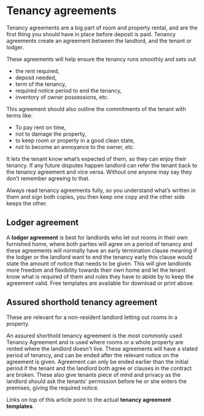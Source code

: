 Tenancy agreements
==================
Tenancy agreements are a big part of room and property rental, and are the first
thing you should have in place before deposit is paid. Tenancy agreements create
an agreement between the landlord, and the tenant or lodger.

These agreements will help ensure the tenancy runs smoothly and sets out

* the rent required,
* deposit needed,
* term of the tenancy,
* required notice period to end the tenancy,
* inventory of owner possessions, etc.

This agreement should also outline the commitments of the tenant with terms
like:

* To pay rent on time,
* not to damage the property,
* to keep room or property in a good clean state,
* not to become an annoyance to the owner, etc.

It lets the tenant know what’s expected of them, so they can enjoy their tenancy.
If any future disputes happen landlord can refer the tenant back to the tenancy
agreement and vice versa. Without one anyone may say they don’t remember
agreeing to that.

Always read tenancy agreements fully, so you understand what’s written in them
and sign both copies, you then keep one copy and the other side keeps the other.

Lodger agreement
----------------

A **lodger agreement** is best for landlords who let out rooms in their own
furnished home, where both parties will agree on a period of tenancy and these
agreements will normally have an early termination clause meaning if the lodger
or the landlord want to end the tenancy early this clause would state the amount
of notice that needs to be given. This will give landlords more freedom and
flexibility towards their own home and let the tenant know what is required of
them and rules they have to abide by to keep the agreement valid. Free templates
are available for download or print above.

Assured shorthold tenancy agreement
-----------------------------------
These are relevant for a non-resident landlord letting out rooms in a property.

An assured shorthold tenancy agreement is the most commonly used Tenancy
Agreement and is used where rooms or a whole property are rented where the
landlord doesn't live. These agreements will have a stated period of tenancy,
and can be ended after the relevant notice on the agreement is given. Agreement
can only be ended earlier than the initial period if the tenant and the landlord
both agree or clauses in the contract are broken. These also give tenants piece
of mind and privacy as the landlord should ask the tenants' permission before he
or she enters the premises, giving the required notice.

Links on top of this article point to the actual **tenancy agreement
templates**.
